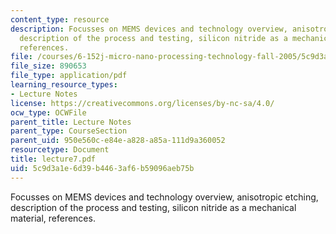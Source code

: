 ```yaml
---
content_type: resource
description: Focusses on MEMS devices and technology overview, anisotropic etching,
  description of the process and testing, silicon nitride as a mechanical material,
  references.
file: /courses/6-152j-micro-nano-processing-technology-fall-2005/5c9d3a1e6d39b4463af6b59096aeb75b_lecture7.pdf
file_size: 890653
file_type: application/pdf
learning_resource_types:
- Lecture Notes
license: https://creativecommons.org/licenses/by-nc-sa/4.0/
ocw_type: OCWFile
parent_title: Lecture Notes
parent_type: CourseSection
parent_uid: 950e560c-e84e-a828-a85a-111d9a360052
resourcetype: Document
title: lecture7.pdf
uid: 5c9d3a1e-6d39-b446-3af6-b59096aeb75b
---
```

Focusses on MEMS devices and technology overview, anisotropic etching, description of the process and testing, silicon nitride as a mechanical material, references.